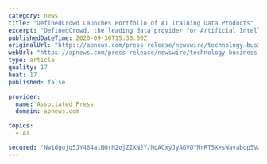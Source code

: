 ```yaml
---
category: news
title: "DefinedCrowd Launches Portfolio of AI Training Data Products"
excerpt: "DefinedCrowd, the leading data provider for Artificial Intelligence (AI), today announced a product portfolio that addresses one of the biggest challenges in the AI industry: access to high-quality training data."
publishedDateTime: 2020-09-30T15:30:00Z
originalUrl: "https://apnews.com/press-release/newswire/technology-business-corporate-news-products-and-services-professional-services-b6c11259d205c0986ae95007f4e5d274"
webUrl: "https://apnews.com/press-release/newswire/technology-business-corporate-news-products-and-services-professional-services-b6c11259d205c0986ae95007f4e5d274"
type: article
quality: 17
heat: 17
published: false

provider:
  name: Associated Press
  domain: apnews.com

topics:
  - AI

secured: "Nw1dgujq5JY484aiNOrN2ojZIXN2Y/NqACxyJyAGVQYMrRT5X+sWavabop5VaU760/FQrCX27+ysYMcepF1kxozUxdkMx6ciHhgQQUsYACw3NWAT5e4imW9QVHMv8DKZUabi11RMjbKS0hfcmGlO/HSUOd1Y1SSg2SeOJz1Qgj/iVu7hKEUfs5ftNY3p8I7B2TiwQyJdFQCn4UfWUUvef21uwCRR5jNH7ce02Vwnq73yz+M8bTs8z872MllhW8+mBkaXii3zYmTkuHHGupkj62DCrZXjz14yzo1lDd6/uqqeBjmTUGOB/pnBXr1QcG0rv0fCNkRAMF0FJ5el5fhzU+mMsLFEWeeqd23tyzDicbg=;xNF2Mjv6oNIVxl+KdjR1Ng=="
---
```



